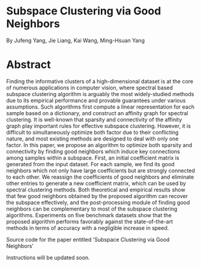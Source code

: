 # Subspace Clustering via Good Neighbors

By Jufeng Yang, Jie Liang, Kai Wang, Ming-Hsuan Yang

# Abstract

Finding the informative clusters of a high-dimensional dataset is at the core of numerous applications in computer vision, where spectral based subspace clustering algorithm is arguably the most widely-studied methods due to its empirical performance and provable guarantees under various assumptions. Such algorithms first compute a linear representation for each sample based on a dictionary, and construct an affinity graph for spectral clustering. It is well-known that sparsity and connectivity of the affinity graph play important rules for effective subspace clustering. However, it is difficult to simultaneously optimize both factor due to their conflicting nature, and most existing methods are designed to deal with only one factor. In this paper, we propose an algorithm to optimize both sparsity and connectivity by finding good neighbors which induce key connections among samples within a subspace. First, an initial coefficient matrix is generated from the input dataset. For each sample, we find its good neighbors which not only have large coefficients but are strongly connected to each other. We reassign the coefficients of good neighbors and eliminate other entries to generate a new coefficient matrix, which can be used by spectral clustering methods. Both theoretical and empirical results show that few good neighbors obtained by the proposed algorithm can recover the subspace effectively, and the post-processing module of finding good neighbors can be complementary to most of the subspace clustering algorithms. Experiments on five benchmark datasets show that the proposed algorithm performs favorably against the state-of-the-art methods in terms of accuracy with a negligible increase in speed.


Source code for the paper entitled 'Subspace Clustering via Good Neighbors'

Instructions will be updated soon.
